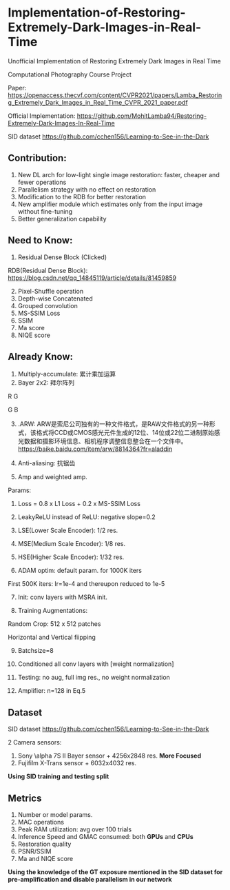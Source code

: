 # Implementation-of-Restoring-Extremely-Dark-Images-in-Real-Time
Unofficial Implementation of Restoring Extremely Dark Images in Real Time 

Computational Photography Course Project

Paper: https://openaccess.thecvf.com/content/CVPR2021/papers/Lamba_Restoring_Extremely_Dark_Images_in_Real_Time_CVPR_2021_paper.pdf

Official Implementation: https://github.com/MohitLamba94/Restoring-Extremely-Dark-Images-In-Real-Time

SID dataset https://github.com/cchen156/Learning-to-See-in-the-Dark

## Contribution:
1. New DL arch for low-light single image restoration: faster, cheaper and fewer operations
2. Parallelism strategy with no effect on restoration
3. Modification to the RDB for better restoration
4. New amplifier module which estimates only from the input image without fine-tuning
5. Better generalization capability

## Need to Know:
1. Residual Dense Block (Clicked)

RDB(Residual Dense Block): https://blog.csdn.net/qq_14845119/article/details/81459859

2. Pixel-Shuffle operation
3. Depth-wise Concatenated
4. Grouped convolution
5. MS-SSIM Loss
6. SSIM
7. Ma score
8. NIQE score

## Already Know:

1. Multiply-accumulate: 累计乘加运算
2. Bayer 2x2: 拜尔阵列

R G

G B

3. .ARW: ARW是索尼公司独有的一种文件格式，是RAW文件格式的另一种形式，该格式将CCD或CMOS感光元件生成的12位、14位或22位二进制原始感光数据和摄影环境信息、相机程序调整信息整合在一个文件中。https://baike.baidu.com/item/arw/8814364?fr=aladdin

4. Anti-aliasing: 抗锯齿

5. Amp and weighted amp.

Params:

1. Loss = 0.8 x L1 Loss + 0.2 x MS-SSIM Loss

2. LeakyReLU instead of ReLU: negative slope=0.2

3. LSE(Lower Scale Encoder): 1/2 res.

4. MSE(Medium Scale Encoder): 1/8 res.

5. HSE(Higher Scale Encoder): 1/32 res.

6. ADAM optim: default param. for 1000K iters

First 500K iters: lr=1e-4 and thereupon reduced to 1e-5

7. Init: conv layers with MSRA init.

8. Training Augmentations:

Random Crop: 512 x 512 patches

Horizontal and Vertical fiipping

9. Batchsize=8

10. Conditioned all conv layers with [weight normalization]

11. Testing: no aug, full img res., no weight normalization

12. Amplifier: n=128 in Eq.5


## Dataset

SID dataset https://github.com/cchen156/Learning-to-See-in-the-Dark

2 Camera sensors: 
1. Sony \alpha 7S II Bayer sensor + 4256x2848 res. **More Focused**
2. Fujifilm X-Trans sensor + 6032x4032 res.

**Using SID training and testing split**

## Metrics

1. Number or model params.
2. MAC operations
3. Peak RAM utilization: avg over 100 trials
4. Inference Speed and GMAC consumed: both **GPUs** and **CPUs**
5. Restoration quality
6. PSNR/SSIM
7. Ma and NIQE score

**Using the knowledge of the GT exposure mentioned in the SID dataset for pre-amplification and disable parallelism in our network**